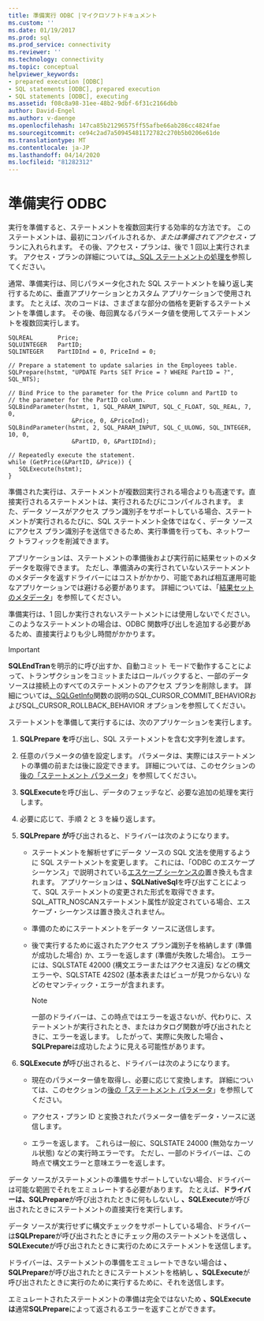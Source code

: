 ```yaml
---
title: 準備実行 ODBC |マイクロソフトドキュメント
ms.custom: ''
ms.date: 01/19/2017
ms.prod: sql
ms.prod_service: connectivity
ms.reviewer: ''
ms.technology: connectivity
ms.topic: conceptual
helpviewer_keywords:
- prepared execution [ODBC]
- SQL statements [ODBC], prepared execution
- SQL statements [ODBC], executing
ms.assetid: f08c8a98-31ee-48b2-9dbf-6f31c2166dbb
author: David-Engel
ms.author: v-daenge
ms.openlocfilehash: 147ca85b21296575ff55afbe66ab286cc4824fae
ms.sourcegitcommit: ce94c2ad7a50945481172782c270b5b0206e61de
ms.translationtype: MT
ms.contentlocale: ja-JP
ms.lasthandoff: 04/14/2020
ms.locfileid: "81282312"
---
```

# <a name="prepared-execution-odbc"></a>準備実行 ODBC
実行を準備すると、ステートメントを複数回実行する効率的な方法です。 このステートメントは、最初にコンパイルされるか、*または準備されてアクセス*・プランに入れられます。 その後、アクセス・プランは、後で 1 回以上実行されます。 アクセス・プランの詳細については[、SQL ステートメントの処理を](../../../odbc/reference/processing-a-sql-statement.md)参照してください。  
  
 通常、準備実行は、同じパラメータ化された SQL ステートメントを繰り返し実行するために、垂直アプリケーションとカスタム アプリケーションで使用されます。 たとえば、次のコードは、さまざまな部分の価格を更新するステートメントを準備します。 その後、毎回異なるパラメータ値を使用してステートメントを複数回実行します。  
  
```  
SQLREAL       Price;  
SQLUINTEGER   PartID;  
SQLINTEGER    PartIDInd = 0, PriceInd = 0;  
  
// Prepare a statement to update salaries in the Employees table.  
SQLPrepare(hstmt, "UPDATE Parts SET Price = ? WHERE PartID = ?", SQL_NTS);  
  
// Bind Price to the parameter for the Price column and PartID to  
// the parameter for the PartID column.  
SQLBindParameter(hstmt, 1, SQL_PARAM_INPUT, SQL_C_FLOAT, SQL_REAL, 7, 0,  
                  &Price, 0, &PriceInd);  
SQLBindParameter(hstmt, 2, SQL_PARAM_INPUT, SQL_C_ULONG, SQL_INTEGER, 10, 0,  
                  &PartID, 0, &PartIDInd);  
  
// Repeatedly execute the statement.  
while (GetPrice(&PartID, &Price)) {  
   SQLExecute(hstmt);  
}  
```  
  
 準備された実行は、ステートメントが複数回実行される場合よりも高速です。直接実行されるステートメントは、実行されるたびにコンパイルされます。 また、データ ソースがアクセス プラン識別子をサポートしている場合、ステートメントが実行されるたびに、SQL ステートメント全体ではなく、データ ソースにアクセス プラン識別子を送信できるため、実行準備を行っても、ネットワーク トラフィックを削減できます。  
  
 アプリケーションは、ステートメントの準備後および実行前に結果セットのメタデータを取得できます。 ただし、準備済みの実行されていないステートメントのメタデータを返すドライバーにはコストがかかり、可能であれば相互運用可能なアプリケーションでは避ける必要があります。 詳細については、「[結果セットのメタデータ](../../../odbc/reference/develop-app/result-set-metadata.md)」を参照してください。  
  
 準備実行は、1 回しか実行されないステートメントには使用しないでください。 このようなステートメントの場合は、ODBC 関数呼び出しを追加する必要があるため、直接実行よりも少し時間がかかります。  
  
> [!IMPORTANT]  
>  **SQLEndTran**を明示的に呼び出すか、自動コミット モードで動作することによって、トランザクションをコミットまたはロールバックすると、一部のデータ ソースは接続上のすべてのステートメントのアクセス プランを削除します。 詳細については[、SQLGetInfo](../../../odbc/reference/syntax/sqlgetinfo-function.md)関数の説明のSQL_CURSOR_COMMIT_BEHAVIORおよびSQL_CURSOR_ROLLBACK_BEHAVIOR オプションを参照してください。  
  
 ステートメントを準備して実行するには、次のアプリケーションを実行します。  
  
1.  **SQLPrepare を**呼び出し、SQL ステートメントを含む文字列を渡します。  
  
2.  任意のパラメータの値を設定します。 パラメータは、実際にはステートメントの準備の前または後に設定できます。 詳細については、このセクションの[後の「ステートメント パラメータ](../../../odbc/reference/develop-app/statement-parameters.md)」を参照してください。  
  
3.  **SQLExecute**を呼び出し、データのフェッチなど、必要な追加の処理を実行します。  
  
4.  必要に応じて、手順 2 と 3 を繰り返します。  
  
5.  **SQLPrepare が**呼び出されると、ドライバーは次のようになります。  
  
    -   ステートメントを解析せずにデータ ソースの SQL 文法を使用するように SQL ステートメントを変更します。 これには、「ODBC のエスケープ シーケンス」で説明されている[エスケープ シーケンスの](../../../odbc/reference/develop-app/escape-sequences-in-odbc.md)置き換えも含まれます。 アプリケーションは **、SQLNativeSql**を呼び出すことによって、SQL ステートメントの変更された形式を取得できます。 SQL_ATTR_NOSCANステートメント属性が設定されている場合、エスケープ・シーケンスは置き換えされません。  
  
    -   準備のためにステートメントをデータ ソースに送信します。  
  
    -   後で実行するために返されたアクセス プラン識別子を格納します (準備が成功した場合) か、エラーを返します (準備が失敗した場合)。 エラーには、SQLSTATE 42000 (構文エラーまたはアクセス違反) などの構文エラーや、SQLSTATE 42S02 (基本表またはビューが見つからない) などのセマンティック・エラーが含まれます。  
  
        > [!NOTE]  
        >  一部のドライバーは、この時点ではエラーを返さないが、代わりに、ステートメントが実行されたとき、またはカタログ関数が呼び出されたときに、エラーを返します。 したがって、実際に失敗した場合 **、SQLPrepare**は成功したように見える可能性があります。  
  
6.  **SQLExecute が**呼び出されると、ドライバーは次のようになります。  
  
    -   現在のパラメーター値を取得し、必要に応じて変換します。 詳細については、このセクションの[後の「ステートメント パラメータ](../../../odbc/reference/develop-app/statement-parameters.md)」を参照してください。  
  
    -   アクセス・プラン ID と変換されたパラメーター値をデータ・ソースに送信します。  
  
    -   エラーを返します。 これらは一般に、SQLSTATE 24000 (無効なカーソル状態) などの実行時エラーです。 ただし、一部のドライバーは、この時点で構文エラーと意味エラーを返します。  
  
 データ ソースがステートメントの準備をサポートしていない場合、ドライバーは可能な範囲でそれをエミュレートする必要があります。 たとえば、**ドライバーは、SQLPrepare**が呼び出されたときに何もしないし **、SQLExecute**が呼び出されたときにステートメントの直接実行を実行します。  
  
 データ ソースが実行せずに構文チェックをサポートしている場合、ドライバーは**SQLPrepare**が呼び出されたときにチェック用のステートメントを送信し **、SQLExecute**が呼び出されたときに実行のためにステートメントを送信します。  
  
 ドライバーは、ステートメントの準備をエミュレートできない場合は **、SQLPrepare**が呼び出されたときにステートメントを格納し **、SQLExecute**が呼び出されたときに実行のために実行するために、それを送信します。  
  
 エミュレートされたステートメントの準備は完全ではないため **、SQLExecute は**通常**SQLPrepare**によって返されるエラーを返すことができます。
